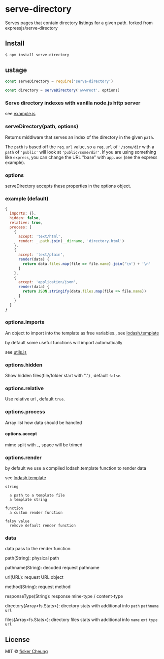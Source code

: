 # serve-directory

Serves pages that contain directory listings for a given path. forked from expressjs/serve-directory

## Install

```sh
$ npm install serve-directory
```

## ustage

```js
const serveDirectory = require('serve-directory')

const directory = serveDirectory('wwwroot', options)
```

### Serve directory indexes with vanilla node.js http server

see [example.js](https://github.com/fisker/serve-directory/tree/master/example.js)

### serveDirectory(path, options)

Returns middlware that serves an index of the directory in the given `path`.

The `path` is based off the `req.url` value, so a `req.url` of `'/some/dir`
with a `path` of `'public'` will look at `'public/some/dir'`. If you are using
something like `express`, you can change the URL "base" with `app.use` (see
the express example).

### options

serveDirectory accepts these properties in the options object.

### example (default)

```js
{
  imports: {},
  hidden: false,
  relative: true,
  process: [
    {
      accept: 'text/html',
      render: _.path.join(__dirname, 'directory.html')
    },
    {
      accept: 'text/plain',
      render(data) {
        return data.files.map(file => file.name).join('\n') + '\n'
      }
    },
    {
      accept: 'application/json',
      render(data) {
        return JSON.stringify(data.files.map(file => file.name))
      }
    }
  ]
}
```

### options.imports

An object to import into the template as free variables., see [lodash.template](https://lodash.com/docs/4.17.4#template)

by default some useful functions will import automatically

see [utils.js](https://github.com/fisker/serve-directory/tree/master/src/utils.js)

### options.hidden

Show hidden files(file/folder start with ".") , default `false`.

### options.relative

Use relative url , default `true`.

### options.process

Array list how data should be handled

#### options.accept

mime split with `,`, space will be trimed

### options.render

by default we use a compiled lodash.template function to render data

see [lodash.template](https://lodash.com/docs/4.17.4#template)

    string

      a path to a template file
      a template string

    function
      a custom render function

    falsy value
      remove default render function

### data

data pass to the render function

path(String):
physical path

pathname(String):
decoded request pathname

url(URL):
request URL object

method(String):
request method

responseType(String):
response mine-type / content-type

directory(Array<fs.Stats>):
directory stats with additional info `path` `pathname` `url`

files(Array<fs.Stats>):
directory files stats with additional info `name` `ext` `type` `url`

## License

MIT © [fisker Cheung](https://github.com/fisker)
